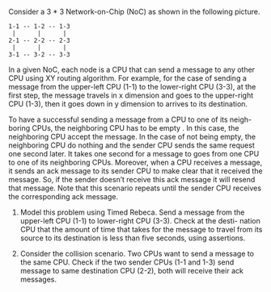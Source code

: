 Consider a 3 * 3 Network-on-Chip (NoC) as shown in the following picture.

    1-1 -- 1-2 -- 1-3
     |      |      |
    2-1 -- 2-2 -- 2-3
     |      |      |
    3-1 -- 3-2 -- 3-3

In a given NoC, each node is a CPU that can send a message to any other CPU using XY routing algorithm. For example, for the case of sending a message from the upper-left CPU (1-1) to the lower-right CPU (3-3), at the first step, the message travels in x dimension and goes to the upper-right CPU (1-3), then it goes down in y dimension to arrives to its destination.

To have a successful sending a message from a CPU to one of its neigh- boring CPUs, the neighboring CPU has to be empty . In this case, the neighboring CPU accept the message. In the case of not being empty, the neighboring CPU do nothing and the sender CPU sends the same request one second later. It takes one second for a message to goes from one CPU to one of its neighboring CPUs. Moreover, when a CPU receives a message, it sends an ack message to its sender CPU to make clear that it received the message. So, if the sender doesn’t receive this ack message it will resend that message. Note that this scenario repeats until the sender CPU receives the corresponding ack message.

1. Model this problem using Timed Rebeca. Send a message from the upper-left CPU (1-1) to lower-right CPU (3-3). Check at the desti- nation CPU that the amount of time that takes for the message to travel from its source to its destination is less than five seconds, using assertions.

2. Consider the collision scenario. Two CPUs want to send a message to the same CPU. Check if the two sender CPUs (1-1 and 1-3) send message to same destination CPU (2-2), both will receive their ack messages.
